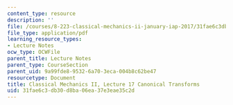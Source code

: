 ```yaml
---
content_type: resource
description: ''
file: /courses/8-223-classical-mechanics-ii-january-iap-2017/31fae6c3db30d8ba06ea37e3eae35c2d_MIT8_223IAP17_Lec17.pdf
file_type: application/pdf
learning_resource_types:
- Lecture Notes
ocw_type: OCWFile
parent_title: Lecture Notes
parent_type: CourseSection
parent_uid: 9a99fde8-9532-6a70-3eca-004b8c62be47
resourcetype: Document
title: Classical Mechanics II, Lecture 17 Canonical Transforms
uid: 31fae6c3-db30-d8ba-06ea-37e3eae35c2d
---
```


